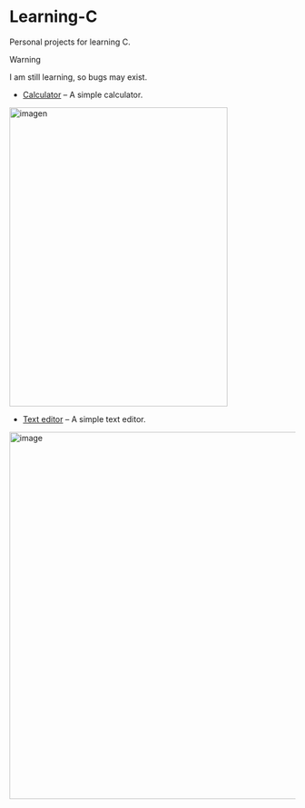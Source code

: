 # Learning-C
Personal projects for learning C.

> [!WARNING]  
> I am still learning, so bugs may exist.

- [Calculator](calculadora.c)  – A simple calculator.

<img width="384" height="527" alt="imagen" src="https://github.com/user-attachments/assets/325f73aa-4281-41cc-9294-10d6763a9e17" />

- [Text editor](texter.c)  – A simple text editor.

<img width="819" height="647" alt="image" src="https://github.com/user-attachments/assets/434ea4b7-08b2-4b4a-b329-fc58cbba6956" />


